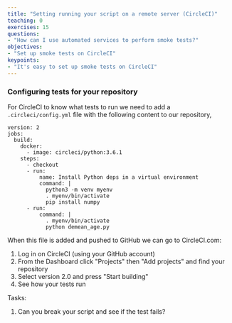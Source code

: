 ```yaml
---
title: "Setting running your script on a remote server (CircleCI)"
teaching: 0
exercises: 15
questions:
- "How can I use automated services to perform smoke tests?"
objectives:
- "Set up smoke tests on CircleCI"
keypoints:
- "It's easy to set up smoke tests on CircleCI"
---
```


### Configuring tests for your repository

For CircleCI to know what tests to run we need to add a `.circleci/config.yml` file with the following content to our repository,

```
version: 2
jobs:
  build:
    docker:
      - image: circleci/python:3.6.1
    steps:
      - checkout
      - run:
          name: Install Python deps in a virtual environment
          command: |
            python3 -m venv myenv
            . myenv/bin/activate
            pip install numpy
      - run:
          command: |
            . myenv/bin/activate
            python demean_age.py
```

When this file is added and pushed to GitHub we can go to CircleCI.com:

1. Log in on CircleCI (using your GitHub account)
2. From the Dashboard click "Projects" then "Add projects" and find your repository
3. Select version 2.0 and press "Start building"
3. See how your tests run

Tasks:

1. Can you break your script and see if the test fails?
